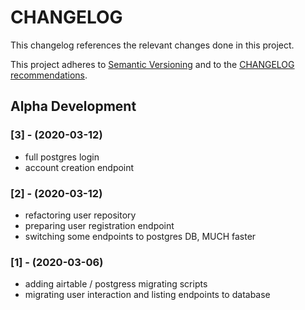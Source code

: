 CHANGELOG
=========

This changelog references the relevant changes done in this project.

This project adheres to [Semantic Versioning](http://semver.org/) 
and to the [CHANGELOG recommendations](http://keepachangelog.com/).
## Alpha Development

### [3] - (2020-03-12)
- full postgres login
- account creation endpoint

### [2] - (2020-03-12)
- refactoring user repository
- preparing user registration endpoint
- switching some endpoints to postgres DB, MUCH faster

### [1] - (2020-03-06)
- adding airtable / postgress migrating scripts
- migrating user interaction and listing endpoints to database
